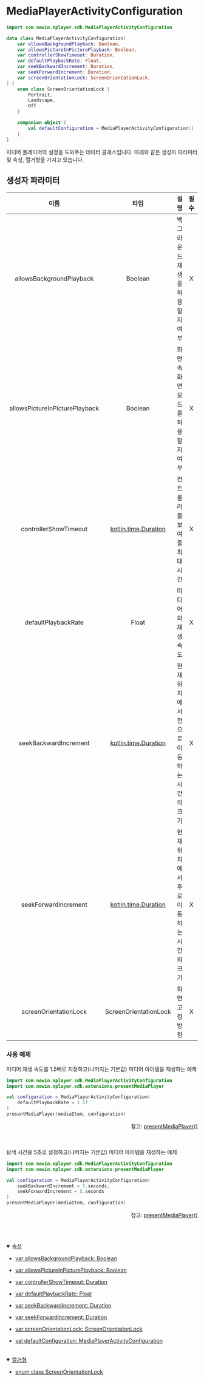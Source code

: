 # MediaPlayerActivityConfiguration

```kotlin
import com.newin.nplayer.sdk.MediaPlayerActivityConfiguration
```

```kotlin
data class MediaPlayerActivityConfiguration(
    var allowsBackgroundPlayback: Boolean,
    var allowsPictureInPicturePlayback: Boolean,
    var controllerShowTimeout: Duration,
    var defaultPlaybackRate: Float,
    var seekBackwardIncrement: Duration,
    var seekForwardIncrement: Duration,
    var screenOrientationLock: ScreenOrientationLock,
) {
    enum class ScreenOrientationLock {
        Portrait,
        Landscape,
        Off
    }

    companion object {
        val defaultConfiguration = MediaPlayerActivityConfiguration()
    }
}
```

미디어 플레이어의 설정을 도와주는 데이터 클래스입니다. 아래와 같은 생성자 파라미터 및 속성, 열거형을 가지고 있습니다.

## 생성자 파라미터
|이름|타입|설명|필수|기본값|
|:--:|:--:|--|:--:|:--:|
|allowsBackgroundPlayback|Boolean|백그라운드 재생을 허용할 지 여부|X|false|
|allowsPictureInPicturePlayback|Boolean|화면 속 화면 모드를 허용할 지 여부|X|true|
|controllerShowTimeout|[kotlin.time.Duration](https://kotlinlang.org/api/latest/jvm/stdlib/kotlin.time/-duration/)|컨트롤러를 보여줄 최대 시간|X|5초|
|defaultPlaybackRate|Float|미디어의 재생 속도|X|1.0|
|seekBackwardIncrement|[kotlin.time.Duration](https://kotlinlang.org/api/latest/jvm/stdlib/kotlin.time/-duration/)|현재 위치에서 전으로 이동하는 시간의 크기|X|10초|
|seekForwardIncrement|[kotlin.time.Duration](https://kotlinlang.org/api/latest/jvm/stdlib/kotlin.time/-duration/)|현재 위치에서 후로 이동하는 시간의 크기|X|10초|
|screenOrientationLock|ScreenOrientationLock|화면 고정 방향|X|Off|

### 사용 예제
미디어 재생 속도를 1.5배로 지정하고(나머지는 기본값) 미디어 아이템을 재생하는 예제
```kotlin
import com.newin.nplayer.sdk.MediaPlayerActivityConfiguration
import com.newin.nplayer.sdk.extensions.presentMediaPlayer

val configuration = MediaPlayerActivityConfiguration(
    defaultPlaybackRate = 1.5f
)
presentMediaPlayer(mediaItem, configuration)
```
<div align="right">
참고: <a href="../context/home.md#presentmediaplayer">presentMediaPlayer()</a>
</div>

<br><br>
탐색 시간을 5초로 설정하고(나머지는 기본값) 미디어 아이템을 재생하는 예제
```kotlin
import com.newin.nplayer.sdk.MediaPlayerActivityConfiguration
import com.newin.nplayer.sdk.extensions.presentMediaPlayer

val configuration = MediaPlayerActivityConfiguration(
    seekBackwardIncrement = 5.seconds, 
    seekForwardIncrement = 5.seconds
)
presentMediaPlayer(mediaItem, configuration)
```
<div align="right">
참고: <a href="../context/home.md#presentmediaplayer">presentMediaPlayer()</a>
</div>


<br><br>
<details open>
<summary>
    <a href="./details.md#속성">속성</a>
</summary>

* [var allowsBackgroundPlayback: Boolean](./details.md#allowsbackgroundplayback)

* [var allowsPictureInPicturePlayback: Boolean](./details.md#allowspictureinpictureplayback)

* [var controllerShowTimeout: Duration](./details.md#controllershowtimeout)

* [var defaultPlaybackRate: Float](./details.md#defaultplaybackrate)

* [var seekBackwardIncrement: Duration](./details.md#seekbackwardincrement)

* [var seekForwardIncrement: Duration](./details.md#seekforwardincrement)

* [var screenOrientationLock: ScreenOrientationLock](./details.md#screenorientationlock)

* [val defaultConfiguration: MediaPlayerActivityConfiguration](./details.md#defaultconfiguration)

</details>
<br>

<details open>
<summary>
    <a href="./details.md#열거형">열거형</a>
</summary>

* [enum class ScreenOrientationLock](./details.md#screenorientationlock)
    
</details>
<br>
